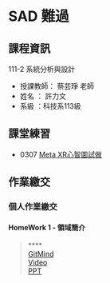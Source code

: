 # SAD 難過

## 課程資訊
111-2 系統分析與設計
- 授課教師： 蔡芸琤 老師 
- 姓名 ： 許力文 
- 系級 ：科技系113級 

## 課堂練習
- 0307 [Meta XR心智圖試做](https://gitmind.com/app/docs/m90n01dj)

## 作業繳交
### 個人作業繳交

#### HomeWork 1 - 領域簡介
>****<br/>
[GitMind](https://gitmind.com/app/docs/m90n01dj)\
[Video](https://youtu.be/pf5QpR9VisQ)\
[PPT](https://github.com/HSULW/SAD/blob/main/HW1/Meta%20XR_%20gitmind.pptx)


